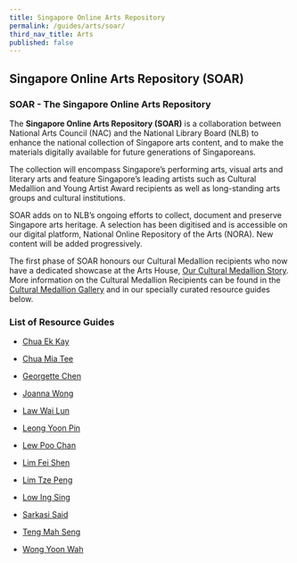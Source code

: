 ```yaml
---
title: Singapore Online Arts Repository
permalink: /guides/arts/soar/
third_nav_title: Arts
published: false
---
```

## Singapore Online Arts Repository (SOAR)

### SOAR - The Singapore Online Arts Repository

The **Singapore Online Arts Repository (SOAR)** is a collaboration between National Arts Council (NAC) and the National Library Board (NLB) to enhance the national collection of Singapore arts content, and to make the materials digitally available for future generations of Singaporeans. 

The collection will encompass Singapore’s performing arts, visual arts and literary arts and feature Singapore’s leading artists such as Cultural Medallion and Young Artist Award recipients as well as long-standing arts groups and cultural institutions.

SOAR adds on to NLB’s ongoing efforts to collect, document and preserve Singapore arts heritage. A selection has been digitised and is accessible on our digital platform, National Online Repository of the Arts (NORA). New content will be added progressively. 

The first phase of SOAR honours our Cultural Medallion recipients who now have a dedicated showcase at the Arts House, [Our Cultural Medallion Story](http://ourcmstory.sg/).   More information on the Cultural Medallion Recipients can be found in the [Cultural Medallion Gallery](https://eresources.nlb.gov.sg/arts/website/Contents/ArtistList.aspx?type=cmr)  and in our specially curated resource guides below.

### List of Resource Guides 

* [Chua Ek Kay](https://reference.nlb.gov.sg/guides/singapore/people/chua-ek-kay)

* [Chua Mia Tee]()

* [Georgette Chen](https://reference.nlb.gov.sg/guides/singapore/people/georgette-chen)

* [Joanna Wong]()

* [Law Wai Lun]()

* [Leong Yoon Pin]()

* [Lew Poo Chan]()

* [Lim Fei Shen]()

* [Lim Tze Peng](https://reference.nlb.gov.sg/guides/singapore/people/lim-tze-peng)

* [Low Ing Sing]()

* [Sarkasi Said]()

* [Teng Mah Seng]()

* [Wong Yoon Wah]()